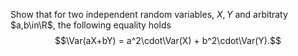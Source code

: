 Show that for two independent random variables, $X,Y$ and arbitraty $a,b\in\R$, the following equality holds
$$\Var(aX+bY) = a^2\cdot\Var(X) + b^2\cdot\Var(Y).$$
